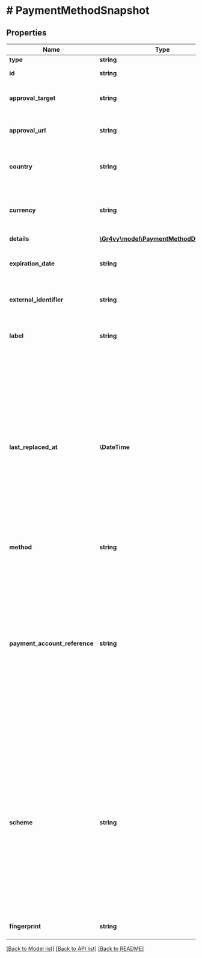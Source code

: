 # # PaymentMethodSnapshot

## Properties

Name | Type | Description | Notes
------------ | ------------- | ------------- | -------------
**type** | **string** | &#x60;payment-method&#x60;. | [optional]
**id** | **string** | The unique ID of the payment method. | [optional]
**approval_target** | **string** | The browser target that an approval URL must be opened in. If &#x60;any&#x60; or &#x60;null&#x60;, then there is no specific requirement. | [optional]
**approval_url** | **string** | The optional URL that the buyer needs to be redirected to to further authorize their payment. | [optional]
**country** | **string** | The 2-letter ISO code of the country this payment method can be used for. If this value is &#x60;null&#x60; the payment method may be used in multiple countries. | [optional]
**currency** | **string** | The ISO-4217 currency code that this payment method can be used for. If this value is &#x60;null&#x60; the payment method may be used for multiple currencies. | [optional]
**details** | [**\Gr4vy\model\PaymentMethodDetailsCard**](PaymentMethodDetailsCard.md) |  | [optional]
**expiration_date** | **string** | The expiration date for this payment method. This is mostly used by cards where the card might have an expiration date. | [optional]
**external_identifier** | **string** | An external identifier that can be used to match the payment method against your own records. | [optional]
**label** | **string** | A label for the payment method. This can be the last 4 digits for a card, or the email address for an alternative payment method. | [optional]
**last_replaced_at** | **\DateTime** | The date and time when this card was last replaced.  When the Account Updater determines that new card details are available, existing details are not changed immediately. There are three scenarios in which the actual replacement occurs:  1. When this card has expired. 2. When only the expiration date changed. 3. When a transaction using this card is declined with any of the following codes:     * &#x60;canceled_payment_method&#x60;     * &#x60;expired_payment_method&#x60;     * &#x60;unavailable_payment_method&#x60;     * &#x60;unknown_payment_method&#x60;  When the replacement is applied, this field is updated. For non-card payment methods, the value of this field is always set to &#x60;null&#x60;. | [optional]
**method** | **string** | The type of this payment method. | [optional]
**payment_account_reference** | **string** | The payment account reference (PAR) returned by the card scheme. This is a unique reference to the underlying account that has been used to fund this payment method. This value will be unique if the same underlying account was used, regardless of the actual payment method used. For example, a network token or an Apple Pay device token will return the same PAR when possible.  The uniqueness of this value will depend on the card scheme, please refer to their documentation for further details. The availability of the PAR in our API depends on the availability of its value in the API of the payment service used for the transaction. | [optional]
**scheme** | **string** | An additional label used to differentiate different sub-types of a payment method. Most notably this can include the type of card used in a transaction. This field is &#x60;null&#x60; for the non-card payment methods. This represents the card scheme sent to the connector and it could be different from the actual card scheme that is being used by the PSP to process the transaction in the following situations: 1. &#x60;use_additional_scheme&#x60; transformation is used with the &#x60;PAN&#x60; instrument but we already have a PSP token for the card. 2. &#x60;use_additional_scheme&#x60; transformation is used but PSP has fallen back to the main card scheme internally. | [optional]
**fingerprint** | **string** | The unique hash derived from the payment method identifier (e.g. card number). | [optional]

[[Back to Model list]](../../README.md#models) [[Back to API list]](../../README.md#endpoints) [[Back to README]](../../README.md)
